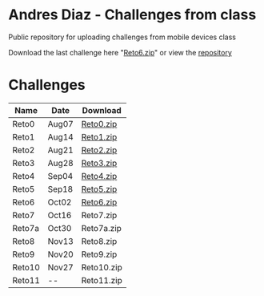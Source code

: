 # Andres Diaz - Challenges from class 
Public repository for uploading challenges from mobile devices class

Download the last challenge here "<a href="https://github.com/andiazherInc/Challenges/raw/master/Reto6.zip#reto6">Reto6.zip</a>" or view the <a href="https://github.com/andiazherInc/Challenges">repository</a> 

<h1>Challenges</h1>
<table>
  <thead>
    <tr>
      <th>Name</th>
      <th>Date</th>
      <th>Download</th>
    </tr>
  </thead>
  <tbody>
    <tr>
      <td>Reto0</td>
      <td>Aug07</td>
      <td><a href="https://github.com/andiazherInc/Challenges/raw/master/Reto0.zip">Reto0.zip</a></td>
    </tr>
    <tr>
      <td>Reto1</td>
      <td>Aug14</td>
      <td><a href="https://github.com/andiazherInc/Challenges/raw/master/Reto1.zip">Reto1.zip</a></td>
    </tr>
    <tr>
      <td>Reto2</td>
      <td>Aug21</td>
      <td><a href="https://github.com/andiazherInc/Challenges/raw/master/Reto2.zip">Reto2.zip</a></td>
    </tr>
    <tr>
      <td>Reto3</td>
      <td>Aug28</td>
      <td><a href="https://github.com/andiazherInc/Challenges/raw/master/Reto3.zip">Reto3.zip</a></td>
    </tr>
    <tr>
      <td>Reto4</td>
      <td>Sep04</td>
      <td><a href="https://github.com/andiazherInc/Challenges/raw/master/Reto4.zip">Reto4.zip</a></td>
    </tr>
    <tr>
      <td>Reto5</td>
      <td>Sep18</td>
      <td><a href="https://github.com/andiazherInc/Challenges/raw/master/Reto5.zip">Reto5.zip</a></td>
    </tr>
    <tr>
      <td>Reto6</td>
      <td>Oct02</td>
      <td><a href="https://github.com/andiazherInc/Challenges/raw/master/Reto5.zip">Reto6.zip</a></td>
    </tr>
    <tr>
      <td>Reto7</td>
      <td>Oct16</td>
      <td>Reto7.zip</td>
    </tr>
    <tr>
      <td>Reto7a</td>
      <td>Oct30</td>
      <td>Reto7a.zip</td>
    </tr>
    <tr>
      <td>Reto8</td>
      <td>Nov13</td>
      <td>Reto8.zip</td>
    </tr>
    <tr>
      <td>Reto9</td>
      <td>Nov20</td>
      <td>Reto9.zip</td>
    </tr>
    <tr>
      <td>Reto10</td>
      <td>Nov27</td>
      <td>Reto10.zip</td>
    </tr>
    <tr>
      <td>Reto11</td>
      <td>--</td>
      <td>Reto11.zip</td>
    </tr>
  </tbody>
</table>

